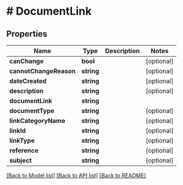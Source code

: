 # # DocumentLink

## Properties

Name | Type | Description | Notes
------------ | ------------- | ------------- | -------------
**canChange** | **bool** |  | [optional] 
**cannotChangeReason** | **string** |  | [optional] 
**dateCreated** | **string** |  | [optional] 
**description** | **string** |  | [optional] 
**documentLink** | **string** |  | 
**documentType** | **string** |  | [optional] 
**linkCategoryName** | **string** |  | [optional] 
**linkId** | **string** |  | [optional] 
**linkType** | **string** |  | [optional] 
**reference** | **string** |  | [optional] 
**subject** | **string** |  | [optional] 

[[Back to Model list]](../../README.md#documentation-for-models) [[Back to API list]](../../README.md#documentation-for-api-endpoints) [[Back to README]](../../README.md)


